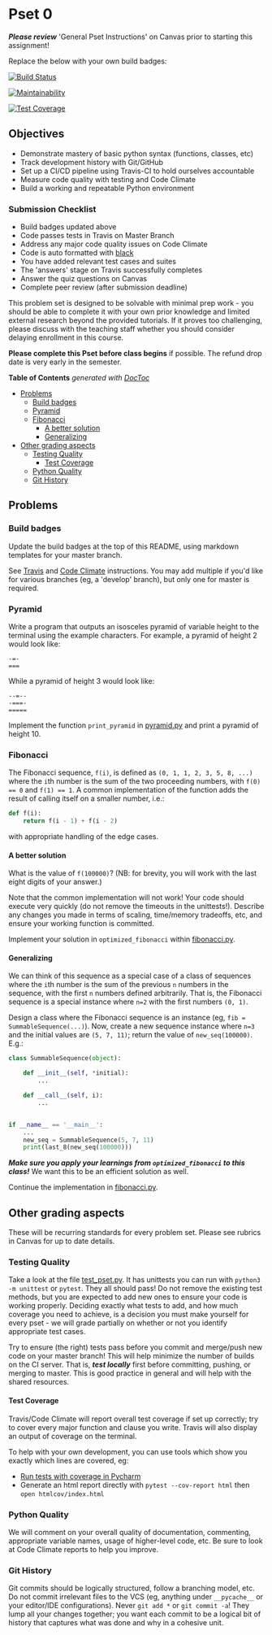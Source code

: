 # Pset 0

***Please review*** 'General Pset Instructions' on Canvas prior to starting this
assignment!

Replace the below with your own build badges:

[![Build Status](https://travis-ci.com/danielcarroll1650/pset0.svg?branch=master)](https://travis-ci.com/danielcarroll1650/pset0)

[![Maintainability](https://api.codeclimate.com/v1/badges/59feafa3ecbbd9ca40be/maintainability)](https://codeclimate.com/github/danielcarroll1650/pset0/maintainability)

[![Test Coverage](https://api.codeclimate.com/v1/badges/59feafa3ecbbd9ca40be/test_coverage)](https://codeclimate.com/github/danielcarroll1650/pset0/test_coverage)

## Objectives

* Demonstrate mastery of basic python syntax (functions, classes, etc)
* Track development history with Git/GitHub
* Set up a CI/CD pipeline using Travis-CI to hold ourselves accountable
* Measure code quality with testing and Code Climate
* Build a working and repeatable Python environment

### Submission Checklist

* Build badges updated above
* Code passes tests in Travis on Master Branch
* Address any major code quality issues on Code Climate
* Code is auto formatted with [black](https://black.readthedocs.io/en/stable/)
* You have added relevant test cases and suites
* The 'answers' stage on Travis successfully completes
* Answer the quiz questions on Canvas
* Complete peer review (after submission deadline)

This problem set is designed to be solvable with minimal prep work - you should
be able to complete it with your own prior knowledge and limited external
research beyond the provided tutorials. If it proves too challenging, please
discuss with the teaching staff whether you should consider delaying enrollment
in this course.

**Please complete this Pset before class begins** if possible.  The refund drop
date is very early in the semester.

<!-- START doctoc generated TOC please keep comment here to allow auto update -->
<!-- DON'T EDIT THIS SECTION, INSTEAD RE-RUN doctoc TO UPDATE -->
**Table of Contents**  *generated with [DocToc](https://github.com/thlorenz/doctoc)*

- [Problems](#problems)
  - [Build badges](#build-badges)
  - [Pyramid](#pyramid)
  - [Fibonacci](#fibonacci)
    - [A better solution](#a-better-solution)
    - [Generalizing](#generalizing)
- [Other grading aspects](#other-grading-aspects)
  - [Testing Quality](#testing-quality)
    - [Test Coverage](#test-coverage)
  - [Python Quality](#python-quality)
  - [Git History](#git-history)

<!-- END doctoc generated TOC please keep comment here to allow auto update -->

## Problems

### Build badges

Update the build badges at the top of this README, using markdown templates for
your master branch.

See [Travis](https://docs.travis-ci.com/user/status-images) and [Code
Climate](https://docs.codeclimate.com/docs/overview#badges) instructions. You
may add multiple if you'd like for various branches (eg, a 'develop' branch),
but only one for master is required.

### Pyramid

Write a program that outputs an isosceles pyramid of variable height to the
terminal using the example characters.  For example, a pyramid of height 2 would
look like:

```
-=-
===
```

While a pyramid of height 3 would look like:

```
--=--
-===-
=====
```

Implement the function `print_pyramid` in [pyramid.py](pyramid.py) and print a
pyramid of height 10.

### Fibonacci

The Fibonacci sequence, `f(i)`, is defined as `(0, 1, 1, 2, 3, 5, 8, ...)` where
the `i`th number is the sum of the two proceeding numbers, with `f(0) == 0` and
`f(1) == 1`.  A common implementation of the function adds the result of
calling itself on a smaller number, i.e.:

```python
def f(i):
    return f(i - 1) + f(i - 2)
```

with appropriate handling of the edge cases.

#### A better solution

What is the value of `f(100000)`? (NB: for brevity, you will work with the last
eight digits of your answer.)

Note that the common implementation will not work! Your code should execute very
quickly (do not remove the timeouts in the unittests!).  Describe any changes
you made in terms of scaling, time/memory tradeoffs, etc, and ensure your
working function is committed.

Implement your solution in `optimized_fibonacci` within
[fibonacci.py](fibonacci.py).

#### Generalizing

We can think of this sequence as a special case of a class of sequences where
the `i`th number is the sum of the previous `n` numbers in the sequence, with
the first `n` numbers defined arbitrarily.  That is, the Fibonacci sequence is
a special instance where `n=2` with the first numbers `(0, 1)`.

Design a class where the Fibonacci sequence is an instance (eg, `fib =
SummableSequence(...)`). Now, create a new sequence instance where `n=3` and the
initial values are `(5, 7, 11)`; return the value of `new_seq(100000)`.  E.g.:

```python
class SummableSequence(object):

    def __init__(self, *initial):
        ...

    def __call__(self, i):
        ...


if __name__ == '__main__':
    ...
    new_seq = SummableSequence(5, 7, 11)
    print(last_8(new_seq(100000)))
```

***Make sure you apply your learnings from `optimized_fibonacci` to this
class!*** We want this to be an efficient solution as well.

Continue the implementation in [fibonacci.py](fibonacci.py).

## Other grading aspects

These will be recurring standards for every problem set.  Please see rubrics in
Canvas for up to date details.

### Testing Quality

Take a look at the file [test_pset.py](test_pset.py).  It has unittests you can
run with `python3 -m unittest` or `pytest`.  They all should pass!  Do not
remove the existing test methods, but you are expected to add new ones to ensure
your code is working properly.  Deciding exactly what tests to add, and how much
coverage you need to achieve, is a decision you must make yourself for every
pset - we will grade partially on whether or not you identify appropriate test
cases.

Try to ensure (the right) tests pass before you commit and merge/push new code
on your master branch! This will help minimize the number of builds on the CI
server.  That is, ***test locally*** first before committing, pushing, or
merging to master.  This is good practice in general and will help with the
shared resources.

#### Test Coverage

Travis/Code Climate will report overall test coverage if set up correctly; try
to cover every major function and clause you write.  Travis will also display
an output of coverage on the terminal.

To help with your own development, you can use tools which show you exactly
which lines are covered, eg:

* [Run tests with coverage in Pycharm](https://www.jetbrains.com/help/pycharm/running-test-with-coverage.html)
* Generate an html report directly with `pytest --cov-report html` then `open htmlcov/index.html`

### Python Quality

We will comment on your overall quality of documentation, commenting,
appropriate variable names, usage of higher-level code, etc.  Be sure to look at
Code Climate reports to help you improve.

### Git History

Git commits should be logically structured, follow a branching model, etc.  Do
not commit irrelevant files to the VCS (eg, anything under `__pycache__` or your
editor/IDE configurations).  Never `git add *` or `git commit -a`!  They lump
all your changes together; you want each commit to be a logical bit of history
that captures what was done and why in a cohesive unit.
